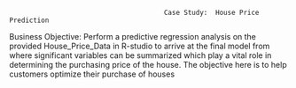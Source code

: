 
                                           Case Study:  House Price Prediction
Business Objective: Perform a predictive regression analysis on the provided House_Price_Data in R-studio to arrive at the final model from where significant variables can be summarized which play a vital role in determining the purchasing price of the house. The objective here is to help customers optimize their purchase of houses
